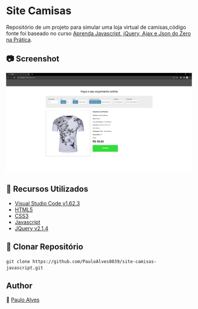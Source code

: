 # Site Camisas
Repositório de um projeto para simular uma loja virtual de camisas,código fonte foi baseado no curso
[Aprenda Javascript, jQuery, Ajax e Json do Zero na Prática](https://www.udemy.com/course/aprenda-javascript-com-facilidade-do-zero/).

## :camera: Screenshot

![screenshot](https://github.com/PauloAlves8039/site-camisas-javascript/blob/master/img/screenshot.png)

## :wrench: Recursos Utilizados

- [Visual Studio Code v1.62.3](https://code.visualstudio.com/)
- [HTML5](https://www.w3schools.com/html/)
- [CSS3](https://www.w3schools.com/css/)
- [Javascript](https://developer.mozilla.org/pt-BR/docs/Web/JavaScript)
- [JQuery v2.1.4](https://jquery.com/)

## :floppy_disk: Clonar Repositório

`git clone https://github.com/PauloAlves8039/site-camisas-javascript.git`

## Author

:boy: [Paulo Alves](https://github.com/PauloAlves8039)
